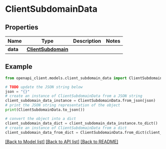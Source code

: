 # ClientSubdomainData


## Properties

Name | Type | Description | Notes
------------ | ------------- | ------------- | -------------
**data** | [**ClientSubdomain**](ClientSubdomain.md) |  | 

## Example

```python
from openapi_client.models.client_subdomain_data import ClientSubdomainData

# TODO update the JSON string below
json = "{}"
# create an instance of ClientSubdomainData from a JSON string
client_subdomain_data_instance = ClientSubdomainData.from_json(json)
# print the JSON string representation of the object
print(ClientSubdomainData.to_json())

# convert the object into a dict
client_subdomain_data_dict = client_subdomain_data_instance.to_dict()
# create an instance of ClientSubdomainData from a dict
client_subdomain_data_from_dict = ClientSubdomainData.from_dict(client_subdomain_data_dict)
```
[[Back to Model list]](../README.md#documentation-for-models) [[Back to API list]](../README.md#documentation-for-api-endpoints) [[Back to README]](../README.md)


